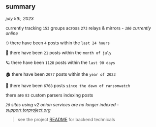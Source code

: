 
## summary
_july 5th, 2023_

currently tracking `153` groups across `273` relays & mirrors - _`106` currently online_

⏲ there have been `4` posts within the `last 24 hours`

🦈 there have been `21` posts within the `month of july`

🪐 there have been `1128` posts within the `last 90 days`

🏚 there have been `2077` posts within the `year of 2023`

🦕 there have been `6768` posts `since the dawn of ransomwatch`

there are `83` custom parsers indexing posts

_`20` sites using v2 onion services are no longer indexed - [support.torproject.org](https://support.torproject.org/onionservices/v2-deprecation/)_

> see the project [README](https://github.com/joshhighet/ransomwatch#ransomwatch--) for backend technicals
